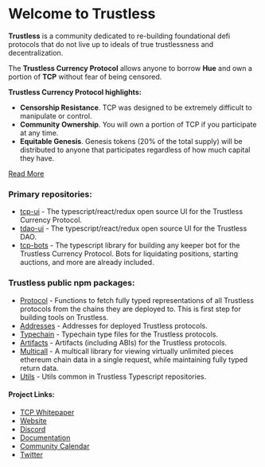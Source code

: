 # Welcome to Trustless

**Trustless** is a community dedicated to re-building foundational defi protocols that do not live up to ideals of true trustlessness and decentralization.

The **Trustless Currency Protocol** allows anyone to borrow **Hue** and own a portion of **TCP** without fear of being censored. 


**Trustless Currency Protocol highlights:**

- **Censorship Resistance**. TCP was designed to be extremely difficult to manipulate or control.
- **Community Ownership**. You will own a portion of TCP if you participate at any time.
- **Equitable Genesis**. Genesis tokens (20% of the total supply) will be distributed to anyone that participates regardless of how much capital they have.

[Read More](https://trustlessfi.notion.site/Trustless-4be753d947b040a89a46998eca90b2c9)

### Primary repositories: 

* [tcp-ui](https://github.com/TrustlessFi/tcp-ui) - The typescript/react/redux open source UI for the Trustless Currency Protocol.
* [tdao-ui](https://github.com/TrustlessFi/tdao-ui) - The typescript/react/redux open source UI for the Trustless DAO.
* [tcp-bots](https://github.com/TrustlessFi/tcp-bots) - The typescript library for building any keeper bot for the Trustless Currency Protocol. Bots for liquidating positions, starting auctions, and more are already included. 

### Trustless public npm packages: 

* [Protocol](https://github.com/TrustlessFi/Protocol) - Functions to fetch fully typed representations of all Trustless protocols from the chains they are deployed to. This is first step for building tools on Trustless.
* [Addresses](https://github.com/TrustlessFi/Addresses) - Addresses for deployed Trustless protocols.
* [Typechain](https://github.com/TrustlessFi/Typechain) - Typechain type files for the Trustless protocols.
* [Artifacts](https://github.com/TrustlessFi/Artifacts) - Artifacts (including ABIs) for the Trustless protocols.
* [Multicall](https://github.com/TrustlessFi/Multicall) - A multicall library for viewing virtually unlimited pieces ethereum chain data in a single request, while maintaining fully typed return data. 
* [Utils](https://github.com/TrustlessFi/Utils) - Utils common in Trustless Typescript repositories. 


#### Project Links: 

* [TCP Whitepaper](https://github.com/TrustlessFi/Whitepapers/blob/master/TCP_Whitepaper.pdf)
* [Website](https://www.trustless.fi/)
* [Discord](http://discord.gg/C2C9Q2p8bd)
* [Documentation](https://trustlessfi.notion.site/Trustless-4be753d947b040a89a46998eca90b2c9)
* [Community Calendar](https://calendar.google.com/calendar/embed?src=trustlessfi%40gmail.com)
* [Twitter](https://twitter.com/TrustlessFi)
